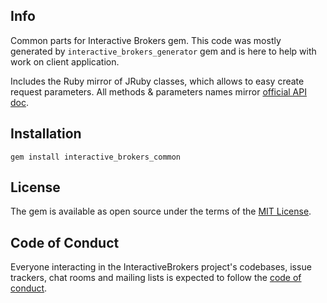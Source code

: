 ## Info

Common parts for  Interactive Brokers gem. This code was mostly generated
by `interactive_brokers_generator` gem and is here to help with work on client
application.

Includes the Ruby mirror of JRuby classes, which allows to easy create request parameters.
All methods & parameters names mirror [official API doc](https://interactivebrokers.github.io/tws-api/index.html).

## Installation

`gem install interactive_brokers_common`

## License

The gem is available as open source under the terms of the [MIT License](https://opensource.org/licenses/MIT).

## Code of Conduct

Everyone interacting in the InteractiveBrokers project's codebases, issue trackers, chat rooms and mailing lists is expected to follow the [code of conduct](https://github.com/[USERNAME]/interactive_brokers/blob/master/CODE_OF_CONDUCT.md).
